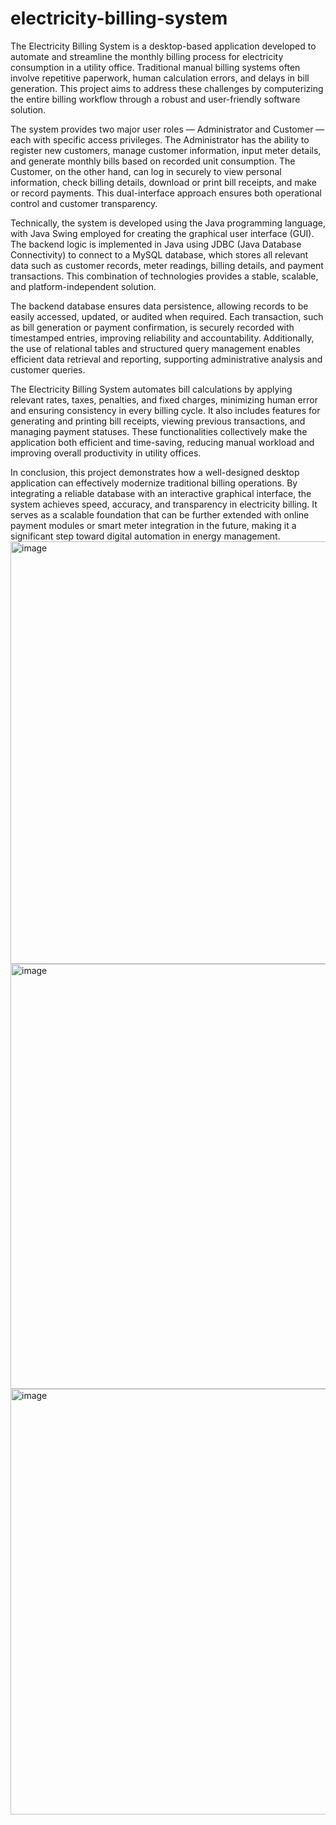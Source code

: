 # electricity-billing-system
The Electricity Billing System is a desktop-based application developed to automate and streamline the monthly billing process for electricity consumption in a utility office. Traditional manual billing systems often involve repetitive paperwork, human calculation errors, and delays in bill generation. This project aims to address these challenges by computerizing the entire billing workflow through a robust and user-friendly software solution.

The system provides two major user roles — Administrator and Customer — each with specific access privileges. The Administrator has the ability to register new customers, manage customer information, input meter details, and generate monthly bills based on recorded unit consumption. The Customer, on the other hand, can log in securely to view personal information, check billing details, download or print bill receipts, and make or record payments. This dual-interface approach ensures both operational control and customer transparency.

Technically, the system is developed using the Java programming language, with Java Swing employed for creating the graphical user interface (GUI). The backend logic is implemented in Java using JDBC (Java Database Connectivity) to connect to a MySQL database, which stores all relevant data such as customer records, meter readings, billing details, and payment transactions. This combination of technologies provides a stable, scalable, and platform-independent solution.

The backend database ensures data persistence, allowing records to be easily accessed, updated, or audited when required. Each transaction, such as bill generation or payment confirmation, is securely recorded with timestamped entries, improving reliability and accountability. Additionally, the use of relational tables and structured query management enables efficient data retrieval and reporting, supporting administrative analysis and customer queries.

The Electricity Billing System automates bill calculations by applying relevant rates, taxes, penalties, and fixed charges, minimizing human error and ensuring consistency in every billing cycle. It also includes features for generating and printing bill receipts, viewing previous transactions, and managing payment statuses. These functionalities collectively make the application both efficient and time-saving, reducing manual workload and improving overall productivity in utility offices.

In conclusion, this project demonstrates how a well-designed desktop application can effectively modernize traditional billing operations. By integrating a reliable database with an interactive graphical interface, the system achieves speed, accuracy, and transparency in electricity billing. It serves as a scalable foundation that can be further extended with online payment modules or smart meter integration in the future, making it a significant step toward digital automation in energy management.
<img width="1280" height="676" alt="image" src="https://github.com/user-attachments/assets/fbf51d1f-60fd-469f-8b2a-398c9e7b2c66" />
<img width="1280" height="680" alt="image" src="https://github.com/user-attachments/assets/02ce03aa-5f04-419a-81b3-91bd82430d80" />
<img width="1280" height="681" alt="image" src="https://github.com/user-attachments/assets/2f476711-c251-4e4e-8dfc-f75c476234d2" />
